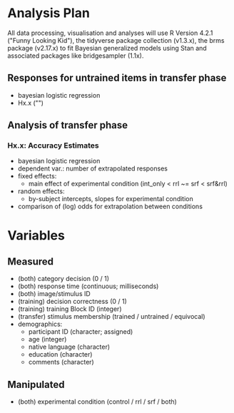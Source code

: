# Analysis Plan

All data processing, visualisation and analyses will use R Version 4.2.1 ("Funny Looking Kid"), the tidyverse package collection (v1.3.x), the brms package (v2.17.x) to fit Bayesian generalized models using Stan and associated packages like bridgesampler (1.1x).

## Responses for untrained items in transfer phase

- bayesian logistic regression
- Hx.x ("")


## Analysis of transfer phase

### Hx.x: Accuracy Estimates

- bayesian logistic regression
- dependent var.: number of extrapolated responses
- fixed effects:
    - main effect of experimental condition (int_only < rrl ~= srf < srf&rrl)
- random effects:
    - by-subject intercepts, slopes for experimental condition
- comparison of (log) odds for extrapolation between conditions



# Variables

## Measured

- (both) category decision (0 / 1)  
- (both) response time (continuous; milliseconds)  
- (both) image/stimulus ID  
- (training) decision correctness (0 / 1)  
- (training) training Block ID (integer)  
- (transfer) stimulus membership (trained / untrained / equivocal)  
- demographics:
    - participant ID (character; assigned)
    - age (integer)
    - native language (character)
    - education (character)
    - comments (character)

## Manipulated

- (both) experimental condition (control / rrl / srf / both)
